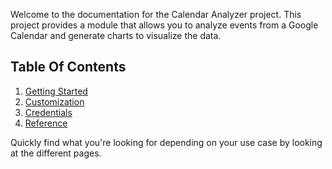 Welcome to the documentation for the Calendar Analyzer project. This project provides a module that allows you to analyze events from a Google Calendar and generate charts to visualize the data.

## Table Of Contents


1. [Getting Started](Getting-started.md)
2. [Customization](Customization.md)
3. [Credentials](Credentials.md)
4. [Reference](References.md)


Quickly find what you're looking for depending on
your use case by looking at the different pages.

